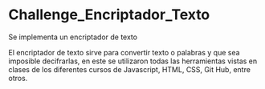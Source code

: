 # Challenge_Encriptador_Texto
Se implementa un encriptador de texto

El encriptador de texto sirve para convertir texto o palabras y que sea imposible decifrarlas, en este se utilizaron todas las herramientas vistas en clases de los diferentes cursos de Javascript, HTML, CSS, Git Hub, entre otros.
